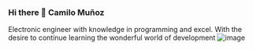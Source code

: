 ### Hi there 👋 Camilo Muñoz

Electronic engineer with knowledge in programming and excel. With the desire to continue learning the wonderful world of development
![image](https://user-images.githubusercontent.com/104475595/203100117-073847a2-4e46-46f5-8773-926e35af5235.png)
